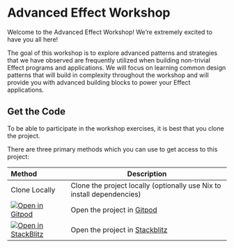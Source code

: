 # Advanced Effect Workshop

Welcome to the Advanced Effect Workshop! We’re extremely excited to have you all here!

The goal of this workshop is to explore advanced patterns and strategies that we have observed are frequently utilized when building non-trivial Effect programs and applications. We will focus on learning common design patterns that will build in complexity throughout the workshop and will provide you with advanced building blocks to power your Effect applications.

## Get the Code

To be able to participate in the workshop exercises, it is best that you clone the project.

There are three primary methods which you can use to get access to this project:

| Method                                                                                                                                                              | Description                                                            |
| :------------------------------------------------------------------------------------------------------------------------------------------------------------------ | ---------------------------------------------------------------------- |
| Clone Locally                                                                                                                                                       | Clone the project locally (optionally use Nix to install dependencies) |
| [![Open in Gitpod](https://img.shields.io/badge/Gitpod-ready--to--code-908a85?logo=gitpod)](https://gitpod.io/#https://github.com/IMax153/advanced-effect-workshop) | Open the project in [Gitpod](https://gitpod.io/)                       |
| [![Open in StackBlitz](https://developer.stackblitz.com/img/open_in_stackblitz.svg)](https://stackblitz.com/fork/github/IMax153/advanced-effect-workshop)           | Open the project in [Stackblitz](https://stackblitz.com/)              |
